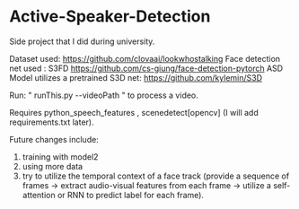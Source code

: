 # Active-Speaker-Detection

Side project that I did during university.

Dataset used: https://github.com/clovaai/lookwhostalking
Face detection net used : S3FD https://github.com/cs-giung/face-detection-pytorch
ASD Model utilizes a pretrained S3D net:  https://github.com/kylemin/S3D

Run: " runThis.py --videoPath  " to process a video.

Requires python_speech_features , scenedetect[opencv] (I will add requirements.txt later).

Future changes include:

1) training with model2
2) using more data
3) try to utilize the temporal context of a face track (provide a sequence of frames -> extract audio-visual features from each frame -> utilize a self-attention or RNN to predict label for each frame).
